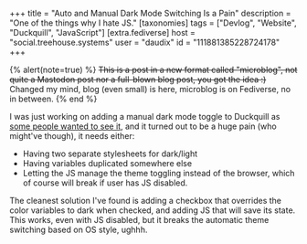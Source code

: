 +++
title = "Auto and Manual Dark Mode Switching Is a Pain"
description = "One of the things why I hate JS."
[taxonomies]
tags = ["Devlog", "Website", "Duckquill", "JavaScript"]
[extra.fediverse]
host = "social.treehouse.systems"
user = "daudix"
id = "111881385228724178"
+++

{% alert(note=true) %}
~~This is a post in a new format called "microblog", not quite a Mastodon post nor a full-blown blog post, you got the idea :)~~
Changed my mind, blog (even small) is here, microblog is on Fediverse, no in between.
{% end %}

I was just working on adding a manual dark mode toggle to Duckquill as [some people wanted to see it](https://codeberg.org/daudix/duckquill/issues/5), and it turned out to be a huge pain (who might've though), it needs either:

- Having two separate stylesheets for dark/light
- Having variables duplicated somewhere else
- Letting the JS manage the theme toggling instead of the browser, which of course will break if user has JS disabled.

The cleanest solution I've found is adding a checkbox that overrides the color variables to dark when checked, and adding JS that will save its state. This works, even with JS disabled, but it breaks the automatic theme switching based on OS style, ughhh.
